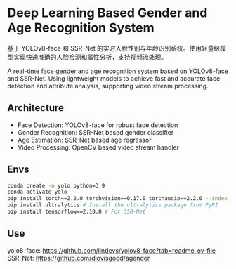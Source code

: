 # Deep Learning Based Gender and Age Recognition System

基于 YOLOv8-face 和 SSR-Net 的实时人脸性别与年龄识别系统。使用轻量级模型实现快速准确的人脸检测和属性分析，支持视频流处理。

A real-time face gender and age recognition system based on YOLOv8-face and SSR-Net. Using lightweight models to achieve fast and accurate face detection and attribute analysis, supporting video stream processing.

## Architecture

- Face Detection: YOLOv8-face for robust face detection
- Gender Recognition: SSR-Net based gender classifier
- Age Estimation: SSR-Net based age regressor
- Video Processing: OpenCV based video stream handler

## Envs

```bash
conda create -n yolo python=3.9
conda activate yolo
pip install torch==2.2.0 torchvision==0.17.0 torchaudio==2.2.0 --index-url https://download.pytorch.org/whl/cu118
pip install ultralytics # Install the ultralytics package from PyPI
pip install tensorflow==2.10.0 # For SSR-Net
```

## Use

yolo8-face: https://github.com/lindevs/yolov8-face?tab=readme-ov-file
SSR-Net: https://github.com/diovisgood/agender